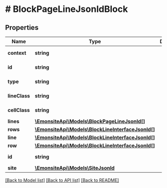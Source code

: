 # # BlockPageLineJsonldBlock

## Properties

Name | Type | Description | Notes
------------ | ------------- | ------------- | -------------
**context** | **string** |  | [optional] [readonly]
**id** | **string** |  | [optional] [readonly]
**type** | **string** |  | [optional] [readonly]
**lineClass** | **string** |  | [optional] [readonly]
**cellClass** | **string** |  | [optional] [readonly]
**lines** | [**\EmonsiteApi\Models\BlockPageLineJsonld[]**](BlockPageLineJsonld.md) |  | [optional]
**rows** | [**\EmonsiteApi\Models\BlockLineInterfaceJsonld[]**](BlockLineInterfaceJsonld.md) |  | [optional]
**line** | [**\EmonsiteApi\Models\BlockLineInterfaceJsonld[]**](BlockLineInterfaceJsonld.md) |  | [optional]
**row** | [**\EmonsiteApi\Models\BlockLineInterfaceJsonld[]**](BlockLineInterfaceJsonld.md) |  | [optional]
**id** | **string** |  | [optional] [readonly]
**site** | [**\EmonsiteApi\Models\SiteJsonld**](SiteJsonld.md) |  | [optional]

[[Back to Model list]](../../README.md#models) [[Back to API list]](../../README.md#endpoints) [[Back to README]](../../README.md)
